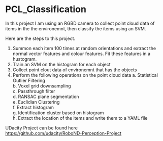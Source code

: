 # PCL_Classification
In this project I am using an RGBD camera to collect point cloud data of items in the the environemnt, then classify the items using an SVM.  

Here are the steps to this project.
1. Summon each item 100 times at random orientations and extract the normal vector features and colour features. Fit these features in a hustogram.
2. Train an SVM on the histogram for each object
3. Collect point clout data of environemnt that has the objects
4. Perform the following operations on the point cloud data
  a. Statistical Outlier Filtering  
  b. Voxel grid downsampling  
  c. Passthrough filter  
  d. RANSAC plane segmentation  
  e. Euclidian Clustering  
  f. Extract histogram  
  g. Identification cluster based on histogram  
  h. Extract the location of the items and write them to a YAML file  

UDacity Project can be found here  
https://github.com/udacity/RoboND-Perception-Project
